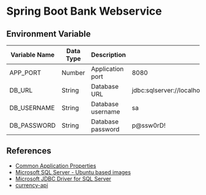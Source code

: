 # Spring Boot Bank Webservice

## Environment Variable
| Variable Name | Data Type | Description | Default Value |
| --- | --- | --- | --- |
| APP_PORT | Number | Application port | 8080 |
| DB_URL | String | Database URL | jdbc:sqlserver://localhost:1433;database=master;encrypt=false |
| DB_USERNAME | String | Database username | sa |
| DB_PASSWORD | String | Database password | p@ssw0rD! |

## References
- [Common Application Properties](https://docs.spring.io/spring-boot/docs/current/reference/html/application-properties.html)
- [Microsoft SQL Server - Ubuntu based images](https://hub.docker.com/_/microsoft-mssql-server)
- [Microsoft JDBC Driver for SQL Server](https://learn.microsoft.com/en-us/sql/connect/jdbc/microsoft-jdbc-driver-for-sql-server?view=sql-server-ver16)
- [currency-api](https://github.com/fawazahmed0/currency-api)
